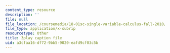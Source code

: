 ```yaml
---
content_type: resource
description: ''
file: null
file_location: /coursemedia/18-01sc-single-variable-calculus-fall-2010/a3cfaa16df729bb59020eafd9cf03c5b_9J_VCHpvMbY.srt
file_type: application/x-subrip
resourcetype: Other
title: 3play caption file
uid: a3cfaa16-df72-9bb5-9020-eafd9cf03c5b
---
```

